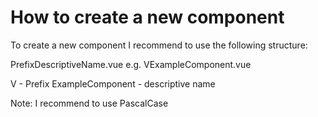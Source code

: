 # How to create a new component

To create a new component I recommend to use the following structure:

PrefixDescriptiveName.vue
e.g.
VExampleComponent.vue

V - Prefix 
ExampleComponent - descriptive name

Note: I recommend to use PascalCase
